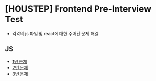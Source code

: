 # [HOUSTEP] Frontend Pre-Interview Test

- 각각의 js 파일 및 react에 대한 주어진 문제 해결

## JS

- [1번 문제](./#01.js)
- [2번 문제](./#02.js)
- [3번 문제](./#03.js)